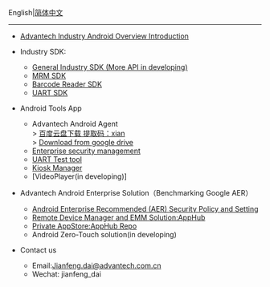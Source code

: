 English|[简体中文](https://github.com/AIM-Android/overview/blob/main/README_ZH.md)
____

*  [Advantech Industry Android Overview Introduction](https://github.com/AIM-Android/overview/wiki/Advantech-Industry-Android-Solution)

*  Industry SDK:
    -   [General Industry SDK (More API in developing)](https://github.com/AIM-Android/AdvAndroidUtilsDemo)
    -   [MRM SDK](https://github.com/AIM-Android/MrmSdk)
    -   [Barcode Reader SDK](https://github.com/AIM-Android/ScannerWedgeSample)
    -   [UART SDK](https://github.com/kongqw/AndroidSerialPort)
 
 * Android Tools App 
    -   Advantech Android Agent<br>
            >  [百度云盘下载 提取码：xian](https://pan.baidu.com/s/14powWT7NG_9yNEFLUC_3sQ) <br>
            >  [Download from google drive](https://drive.google.com/drive/folders/1Ei_-W58QXzfpjXIJkTXdkO_-QZ0WChKP?usp=sharing)<br>  
    -   [Enterprise security management](https://github.com/AIM-Android/overview/wiki/Advantech-Industry-Android-Solution#32-enterprise-security-management)<br>
    -   [UART Test tool](https://github.com/AIM-Android/overview/wiki/Advantech-Industry-Android-Solution#36-serial-port-test-tools)
    -   [Kiosk Manager](https://github.com/AIM-Android/KioskManager)
    -   [VideoPlayer(in developing)]
  
  * Advantech Android Enterprise Solution（Benchmarking Google AER）
    -   [Android Enterprise Recommended (AER) Security Policy and Setting](https://github.com/AIM-Android/overview/wiki/Android-Enterprise-Recommended-(AER)-Security-Policy-and-Setting) 
    -   [Remote Device Manager and EMM Solution:AppHub](https://github.com/EdgeSolution/AppHub/blob/main/README.md)
    -   [Private AppStore:AppHub Repo](https://github.com/AIM-Android/overview/wiki/Advantech-Industry-Android-Solution#42-private-app-storeapphub-repo)
    -   Android Zero-Touch solution(in developing)


  * Contact us
    -   Email:Jianfeng.dai@advantech.com.cn
    -   Wechat: jianfeng_dai
    
  



